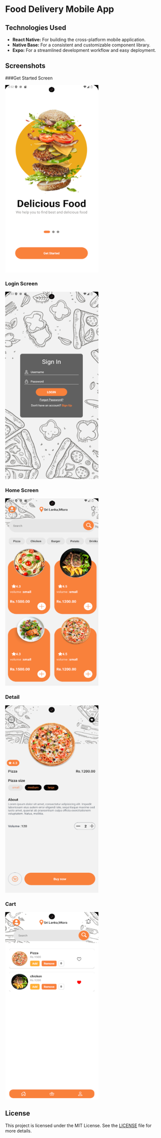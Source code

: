 # Food Delivery Mobile App

## Technologies Used

- **React Native:** For building the cross-platform mobile application.
- **Native Base:** For a consistent and customizable component library.
- **Expo:** For a streamlined development workflow and easy deployment.

 ## Screenshots

###Get Started Screen

<img src="https://raw.githubusercontent.com/lakshan-a/Food-Delivery-Mobile-App/master/assets/images/screenshots/Screenshot%202024-07-11%20155300.png" width="300" height="600">

### Login Screen

<img src="https://raw.githubusercontent.com/lakshan-a/Food-Delivery-Mobile-App/master/assets/images/screenshots/Screenshot%202024-07-11%20155322.png" alt="Home Screen" width="300" height="600">

### Home Screen

<img src="https://raw.githubusercontent.com/lakshan-a/Food-Delivery-Mobile-App/master/assets/images/screenshots/Screenshot%202024-07-11%20160416.png" alt="Home Screen" width="300" height="600">

### Detail

<img src="https://raw.githubusercontent.com/lakshan-a/Food-Delivery-Mobile-App/master/assets/images/screenshots/Screenshot%202024-07-12%20002442.png" alt="Home Screen" width="300" height="600">

### Cart

<img src="https://raw.githubusercontent.com/lakshan-a/Food-Delivery-Mobile-App/master/assets/images/screenshots/Screenshot%202024-07-12%20002508.png" alt="Home Screen" width="300" height="600">

## License

This project is licensed under the MIT License. See the [LICENSE](LICENSE) file for more details.
